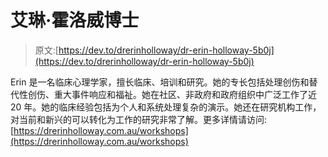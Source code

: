 # 艾琳·霍洛威博士

> 原文:[https://dev.to/drerinholloway/dr-erin-holloway-5b0j](https://dev.to/drerinholloway/dr-erin-holloway-5b0j)

Erin 是一名临床心理学家，擅长临床、培训和研究。她的专长包括处理创伤和替代性创伤、重大事件响应和福祉。她在社区、非政府和政府组织中广泛工作了近 20 年。她的临床经验包括为个人和系统处理复杂的演示。她还在研究机构工作，对当前和新兴的可以转化为工作的研究非常了解。更多详情请访问:[https://drerinholloway.com.au/workshops](https://drerinholloway.com.au/workshops)